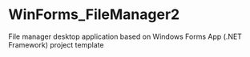 # WinForms_FileManager2
File manager desktop application based on Windows Forms App (.NET Framework) project template
